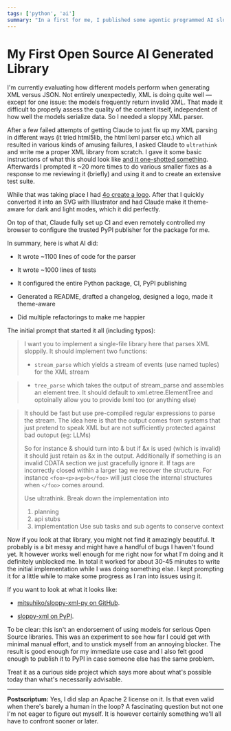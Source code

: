 ```yaml
---
tags: ['python', 'ai']
summary: "In a first for me, I published some agentic programmed AI slop to PyPI."
---
```


# My First Open Source AI Generated Library

I'm currently evaluating how different models perform when generating XML
versus JSON.  Not entirely unexpectedly, XML is doing quite well — except
for one issue: the models frequently return invalid XML.  That made it
difficult to properly assess the quality of the content itself,
independent of how well the models serialize data.  So I needed a sloppy
XML parser.

After a few failed attempts of getting Claude to just fix up my XML
parsing in different ways (it tried html5lib, the html lxml parser etc.)
which all resulted in various kinds of amusing failures, I asked Claude
to `ultrathink` and write me a proper XML library from scratch.  I gave it
some basic instructions of what this should look like [and it one-shotted
something](https://github.com/mitsuhiko/sloppy-xml-py/commit/76d4a5a3da2c8ac33b96151fdab9557b3363edc8).
Afterwards I prompted it ~20 more times to do various smaller fixes as a
response to me reviewing it (briefly) and using it and to create an
extensive test suite.

While that was taking place I had [4o create a logo](https://github.com/mitsuhiko/sloppy-xml-py/blob/main/logo.svg).  After
that I quickly converted it into an SVG with Illustrator and had Claude
make it theme-aware for dark and light modes, which it did perfectly.

On top of that, Claude fully set up CI and even remotely controlled my
browser to configure the trusted PyPI publisher for the package for me.

In summary, here is what AI did:

- It wrote ~1100 lines of code for the parser

- It wrote ~1000 lines of tests

- It configured the entire Python package, CI, PyPI publishing

- Generated a README, drafted a changelog, designed a logo, made it theme-aware

- Did multiple refactorings to make me happier

The initial prompt that started it all (including typos):

> I want you to implement a single-file library here that parses XML sloppily.  It should implement two functions:
>
> - `stream_parse` which yields a stream of events (use named tuples) for the XML stream

> - `tree_parse` which takes the output of stream_parse and assembles an element tree.  It should default to xml.etree.ElementTree and optoinally allow you to provide lxml too (or anything else)

> It should be fast but use pre-compiled regular expressions to parse the stream.  The idea here is that the output comes from systems that just pretend to speak XML but are not sufficiently protected against bad outoput (eg: LLMs)
>
> So for instance &amp; should turn into & but if &x is used (which is invalid) it should just retain as &x in the output.  Additionally if something is an invalid CDATA section we just gracefully ignore it.  If tags are incorrectly closed within a larger tag we recover the structure.  For instance `<foo><p>a<p>b</foo>` will just close the internal structures when `</foo>` comes around.
>
> Use ultrathink.  Break down the implementation into
>
> 1. planning
> 2. api stubs
> 3. implementation
> Use sub tasks and sub agents to conserve context
>

Now if you look at that library, you might not find it amazingly
beautiful.  It probably is a bit messy and might have a handful of bugs I
haven't found yet.  It however works well enough for me right now for what
I'm doing and it definitely unblocked me.  In total it worked for about
30-45 minutes to write the initial implementation while I was doing
something else.  I kept prompting it for a little while to make some
progress as I ran into issues using it.

If you want to look at what it looks like:

- [mitsuhiko/sloppy-xml-py on GitHub](https://github.com/mitsuhiko/sloppy-xml-py).

- [sloppy-xml on PyPI](https://pypi.org/project/sloppy-xml/).

To be clear: this isn't an endorsement of using models for serious Open
Source libraries.  This was an experiment to see how far I could get with
minimal manual effort, and to unstick myself from an annoying blocker.
The result is good enough for my immediate use case and I also felt good
enough to publish it to PyPI in case someone else has the same problem.

Treat it as a curious side project which says more about what's possible
today than what's necessarily advisable.

---

**Postscriptum:** Yes, I did slap an Apache 2 license on it.  Is that even
valid when there's barely a human in the loop?  A fascinating question but
not one I'm not eager to figure out myself.  It is however certainly
something we'll all have to confront sooner or later.
